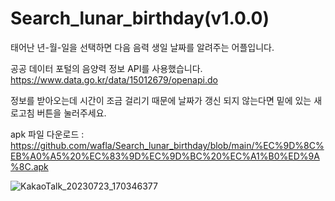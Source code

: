 # Search_lunar_birthday(v1.0.0)

태어난 년-월-일을 선택하면 다음 음력 생일 날짜를 알려주는 어플입니다.

공공 데이터 포털의 음양력 정보 API를 사용했습니다.
https://www.data.go.kr/data/15012679/openapi.do

정보를 받아오는데 시간이 조금 걸리기 때문에 날짜가 갱신 되지 않는다면 밑에 있는 새로고침 버튼을 눌러주세요.

apk 파일 다운로드 : https://github.com/wafla/Search_lunar_birthday/blob/main/%EC%9D%8C%EB%A0%A5%20%EC%83%9D%EC%9D%BC%20%EC%A1%B0%ED%9A%8C.apk

![KakaoTalk_20230723_170346377](https://github.com/wafla/Search_lunar_birthday/assets/50083524/a24f5747-0eaf-4f4e-8bd0-ec24afc58c46)
